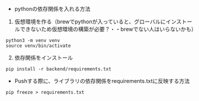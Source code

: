 - pythonの依存関係を入れる方法

1. 仮想環境を作る（brewでpythonが入っていると、グローバルにインストールできないため仮想環境の構築が必要？・・brewでない人はいらないかも）
```zh
python3 -m venv venv
source venv/bin/activate
```
2. 依存関係をインストール
```zh
pip install -r backend/requirements.txt
```

- Pushする際に、ライブラリの依存関係をrequirements.txtに反映する方法
```zh
pip freeze > requirements.txt
```